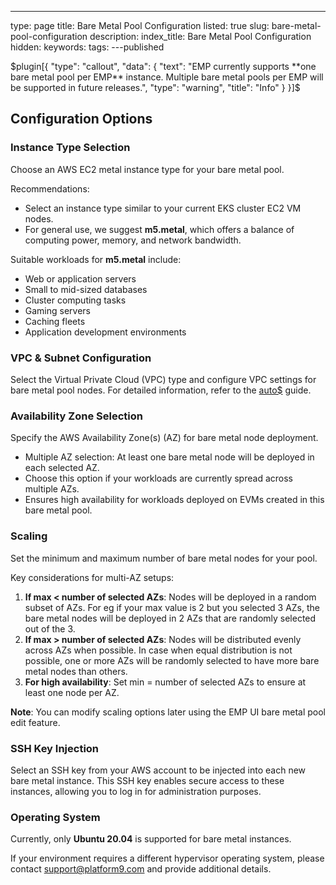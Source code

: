 ---
type: page
title: Bare Metal Pool Configuration
listed: true
slug: bare-metal-pool-configuration
description: 
index_title: Bare Metal Pool Configuration
hidden: 
keywords: 
tags: 
---published

$plugin[{
    "type": "callout",
    "data": {
        "text": "EMP currently supports **one bare metal pool per EMP** instance. Multiple bare metal pools per EMP will be supported in future releases.",
        "type": "warning",
        "title": "Info"
    }
}]$

## Configuration Options

### Instance Type Selection

Choose an AWS EC2 metal instance type for your bare metal pool.

Recommendations:

- Select an instance type similar to your current EKS cluster EC2 VM nodes.
- For general use, we suggest **m5.metal**, which offers a balance of computing power, memory, and network bandwidth.

Suitable workloads for **m5.metal** include:

- Web or application servers
- Small to mid-sized databases
- Cluster computing tasks
- Gaming servers
- Caching fleets
- Application development environments

### VPC & Subnet Configuration

Select the Virtual Private Cloud (VPC) type and configure VPC settings for bare metal pool nodes. For detailed information, refer to the [auto$](/emp/bare-metal-pool-vpc-config) guide.

### Availability Zone Selection

Specify the AWS Availability Zone(s) (AZ) for bare metal node deployment.

- Multiple AZ selection: At least one bare metal node will be deployed in each selected AZ.
- Choose this option if your workloads are currently spread across multiple AZs.
- Ensures high availability for workloads deployed on EVMs created in this bare metal pool.

### Scaling

Set the minimum and maximum number of bare metal nodes for your pool.

Key considerations for multi-AZ setups:

1. **If max &lt; number of selected AZs**: Nodes will be deployed in a random subset of AZs. For eg if your max value is 2 but you selected 3 AZs, the bare metal nodes will be deployed in 2 AZs that are randomly selected out of the 3.
2. **If max &gt; number of selected AZs**: Nodes will be distributed evenly across AZs when possible. In case when equal distribution is not possible, one or more AZs will be randomly selected to have more bare metal nodes than others.
3. **For high availability**: Set min = number of selected AZs to ensure at least one node per AZ.

**Note**: You can modify scaling options later using the EMP UI bare metal pool edit feature.

### SSH Key Injection

Select an SSH key from your AWS account to be injected into each new bare metal instance. This SSH key enables secure access to these instances, allowing you to log in for administration purposes.

### Operating System

Currently, only **Ubuntu 20.04** is supported for bare metal instances.

If your environment requires a different hypervisor operating system, please contact [support@platform9.com](mailto:support@platform9.com) and provide additional details.

